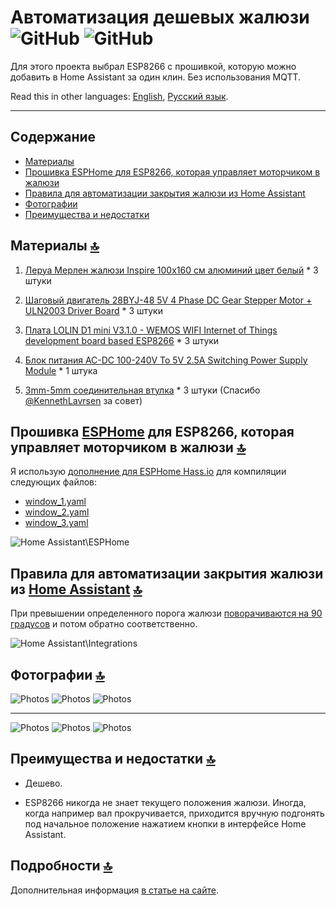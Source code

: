 # Автоматизация дешевых жалюзи ![GitHub](https://img.shields.io/github/license/empenoso/diy-cheap-automated-blinds) ![GitHub](https://img.shields.io/badge/labor%20hours-1%20day-orange)

Для этого проекта выбрал ESP8266 с прошивкой, которую можно добавить в Home Assistant за один клин. Без использования MQTT.

Read this in other languages: [English](README.md), [Русский язык](README.ru.md).

__________

## Содержание
- [Материалы](https://github.com/empenoso/diy-cheap-automated-blinds/blob/master/README.ru.md#%D0%BC%D0%B0%D1%82%D0%B5%D1%80%D0%B8%D0%B0%D0%BB%D1%8B-top)
- [Прошивка ESPHome для ESP8266, которая управляет моторчиком в жалюзи](https://github.com/empenoso/diy-cheap-automated-blinds/blob/master/README.ru.md#%D0%BF%D1%80%D0%BE%D1%88%D0%B8%D0%B2%D0%BA%D0%B0-esphome-%D0%B4%D0%BB%D1%8F-esp8266-%D0%BA%D0%BE%D1%82%D0%BE%D1%80%D0%B0%D1%8F-%D1%83%D0%BF%D1%80%D0%B0%D0%B2%D0%BB%D1%8F%D0%B5%D1%82-%D0%BC%D0%BE%D1%82%D0%BE%D1%80%D1%87%D0%B8%D0%BA%D0%BE%D0%BC-%D0%B2-%D0%B6%D0%B0%D0%BB%D1%8E%D0%B7%D0%B8-top)
- [Правила для автоматизации закрытия жалюзи из Home Assistant](https://github.com/empenoso/diy-cheap-automated-blinds/blob/master/README.ru.md#%D0%BF%D1%80%D0%B0%D0%B2%D0%B8%D0%BB%D0%B0-%D0%B4%D0%BB%D1%8F-%D0%B0%D0%B2%D1%82%D0%BE%D0%BC%D0%B0%D1%82%D0%B8%D0%B7%D0%B0%D1%86%D0%B8%D0%B8-%D0%B7%D0%B0%D0%BA%D1%80%D1%8B%D1%82%D0%B8%D1%8F-%D0%B6%D0%B0%D0%BB%D1%8E%D0%B7%D0%B8-%D0%B8%D0%B7-home-assistant-top)
- [Фотографии](https://github.com/empenoso/diy-cheap-automated-blinds/blob/master/README.ru.md#%D1%84%D0%BE%D1%82%D0%BE%D0%B3%D1%80%D0%B0%D1%84%D0%B8%D0%B8-top)
- [Преимущества и недостатки](https://github.com/empenoso/diy-cheap-automated-blinds/blob/master/README.ru.md#%D0%BF%D1%80%D0%B5%D0%B8%D0%BC%D1%83%D1%89%D0%B5%D1%81%D1%82%D0%B2%D0%B0-%D0%B8-%D0%BD%D0%B5%D0%B4%D0%BE%D1%81%D1%82%D0%B0%D1%82%D0%BA%D0%B8-top)

## Материалы [:top:](https://github.com/empenoso/diy-cheap-automated-blinds/blob/master/README.ru.md#%D0%B0%D0%B2%D1%82%D0%BE%D0%BC%D0%B0%D1%82%D0%B8%D0%B7%D0%B0%D1%86%D0%B8%D1%8F-%D0%B4%D0%B5%D1%88%D0%B5%D0%B2%D1%8B%D1%85-%D0%B6%D0%B0%D0%BB%D1%8E%D0%B7%D0%B8--)
1. [Леруа Мерлен жалюзи Inspire 100х160 см алюминий цвет белый](https://perm.leroymerlin.ru/product/zhalyuzi-inspire-100h160-sm-alyuminiy-cvet-belyy-16262144/) * 3 штуки

2. [Шаговый двигатель 28BYJ-48 5V 4 Phase DC Gear Stepper Motor + ULN2003 Driver Board](https://www.aliexpress.com/item/32896006818.html) * 3 штуки

3. [Плата LOLIN D1 mini V3.1.0 - WEMOS WIFI Internet of Things development board based ESP8266](https://www.aliexpress.com/item/32529101036.html) * 3 штуки

4. [Блок питания AC-DC 100-240V To 5V 2.5A Switching Power Supply Module](https://www.aliexpress.com/item/32898716031.html) * 1 штука

5. [3mm-5mm соединительная втулка](https://www.aliexpress.com/item/33015747654.html) * 3 штуки (Спасибо [@KennethLavrsen](https://github.com/KennethLavrsen)  за совет)

## Прошивка [ESPHome](https://esphome.io/components/stepper/index.html) для ESP8266, которая управляет моторчиком в жалюзи [:top:](https://github.com/empenoso/diy-cheap-automated-blinds/blob/master/README.ru.md#%D0%B0%D0%B2%D1%82%D0%BE%D0%BC%D0%B0%D1%82%D0%B8%D0%B7%D0%B0%D1%86%D0%B8%D1%8F-%D0%B4%D0%B5%D1%88%D0%B5%D0%B2%D1%8B%D1%85-%D0%B6%D0%B0%D0%BB%D1%8E%D0%B7%D0%B8--)
 
Я использую [дополнение для ESPHome Hass.io](https://github.com/esphome/hassio) для компиляции следующих файлов:
- [window_1.yaml](window_1.yaml)
- [window_2.yaml](window_2.yaml)
- [window_3.yaml](window_3.yaml)

![Home Assistant\ESPHome](ESPHome.png)

## Правила для автоматизации закрытия жалюзи из [Home Assistant](https://www.home-assistant.io/docs/automation/) [:top:](https://github.com/empenoso/diy-cheap-automated-blinds/blob/master/README.ru.md#%D0%B0%D0%B2%D1%82%D0%BE%D0%BC%D0%B0%D1%82%D0%B8%D0%B7%D0%B0%D1%86%D0%B8%D1%8F-%D0%B4%D0%B5%D1%88%D0%B5%D0%B2%D1%8B%D1%85-%D0%B6%D0%B0%D0%BB%D1%8E%D0%B7%D0%B8--)

При превышении определенного порога жалюзи [поворачиваются на 90 градусов](automations.yaml) и потом обратно соответственно.

![Home Assistant\Integrations](Home%20Assistant_integrations.png)

## Фотографии [:top:](https://github.com/empenoso/diy-cheap-automated-blinds/blob/master/README.ru.md#%D0%B0%D0%B2%D1%82%D0%BE%D0%BC%D0%B0%D1%82%D0%B8%D0%B7%D0%B0%D1%86%D0%B8%D1%8F-%D0%B4%D0%B5%D1%88%D0%B5%D0%B2%D1%8B%D1%85-%D0%B6%D0%B0%D0%BB%D1%8E%D0%B7%D0%B8--)
![Photos](/IMG_20191026_101014.jpg)
![Photos](/IMG_20191026_101100.jpg)
![Photos](/IMG_20191026_103251.jpg)

_____

![Photos](/IMG_20191119_165431.jpg)
![Photos](/IMG_20191119_165528.jpg)
![Photos](/IMG_20191119_165636.jpg)

## Преимущества и недостатки [:top:](https://github.com/empenoso/diy-cheap-automated-blinds/blob/master/README.ru.md#%D0%B0%D0%B2%D1%82%D0%BE%D0%BC%D0%B0%D1%82%D0%B8%D0%B7%D0%B0%D1%86%D0%B8%D1%8F-%D0%B4%D0%B5%D1%88%D0%B5%D0%B2%D1%8B%D1%85-%D0%B6%D0%B0%D0%BB%D1%8E%D0%B7%D0%B8--)
+ Дешево.
- ESP8266 никогда не знает текущего положения жалюзи. Иногда, когда например вал прокручивается, приходится вручную подгонять под начальное положение нажатием кнопки в интерфейсе Home Assistant.

## Подробности [:top:](https://github.com/empenoso/diy-cheap-automated-blinds/blob/master/README.ru.md#%D0%B0%D0%B2%D1%82%D0%BE%D0%BC%D0%B0%D1%82%D0%B8%D0%B7%D0%B0%D1%86%D0%B8%D1%8F-%D0%B4%D0%B5%D1%88%D0%B5%D0%B2%D1%8B%D1%85-%D0%B6%D0%B0%D0%BB%D1%8E%D0%B7%D0%B8--)

Дополнительная информация [в статье на сайте](https://habr.com/ru/post/480690/).

